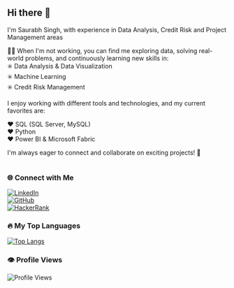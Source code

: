 ## Hi there 👋

I'm Saurabh Singh, with experience in Data Analysis, Credit Risk and Project Management areas

🧑‍💻 When I'm not working, you can find me exploring data, solving real-world problems, and continuously learning new skills in:<br>
✳️ Data Analysis & Data Visualization<br>
✳️ Machine Learning<br>
✳️ Credit Risk Management<br>

I enjoy working with different tools and technologies, and my current favorites are:

❤️ SQL (SQL Server, MySQL)<br>
❤️ Python<br>
❤️ Power BI & Microsoft Fabric<br>

I'm always eager to connect and collaborate on exciting projects! 🚀

# 

### 🌐 Connect with Me
[![LinkedIn](https://img.shields.io/badge/LinkedIn-0A66C2?style=for-the-badge&logo=linkedin&logoColor=white)](https://www.linkedin.com/in/saurabhsingh2124/)  
[![GitHub](https://img.shields.io/badge/GitHub-181717?style=for-the-badge&logo=github&logoColor=white)](https://github.com/singhsaurabh88)  
[![HackerRank](https://img.shields.io/badge/HackerRank-2EC866?style=for-the-badge&logo=hackerrank&logoColor=white)](https://www.hackerrank.com/singhsaurabh2411)  


### 🔥 My Top Languages
[![Top Langs](https://github-readme-stats.vercel.app/api/top-langs/?username=singhsaurabh88&layout=compact&theme=radical)](https://github.com/singhsaurabh88)


### 👁️ Profile Views  
![Profile Views](https://komarev.com/ghpvc/?username=singhsaurabh88&color=blue)

